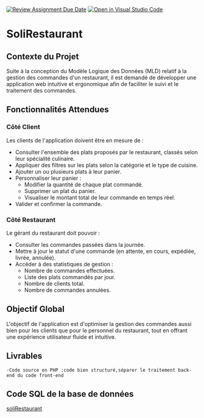 [![Review Assignment Due Date](https://classroom.github.com/assets/deadline-readme-button-22041afd0340ce965d47ae6ef1cefeee28c7c493a6346c4f15d667ab976d596c.svg)](https://classroom.github.com/a/usBkRoCC)
[![Open in Visual Studio Code](https://classroom.github.com/assets/open-in-vscode-2e0aaae1b6195c2367325f4f02e2d04e9abb55f0b24a779b69b11b9e10269abc.svg)](https://classroom.github.com/online_ide?assignment_repo_id=18261648&assignment_repo_type=AssignmentRepo)
# SoliRestaurant
## Contexte du Projet

Suite à la conception du Modèle Logique des Données (MLD) relatif à la gestion des commandes d'un restaurant, il est demandé de développer une application web intuitive et ergonomique afin de faciliter le suivi et le traitement des commandes.

## Fonctionnalités Attendues

### Côté Client
Les clients de l'application doivent être en mesure de :
- Consulter l'ensemble des plats proposés par le restaurant, classés selon leur spécialité culinaire.
- Appliquer des filtres sur les plats selon la catégorie et le type de cuisine.
- Ajouter un ou plusieurs plats à leur panier.
- Personnaliser leur panier :
  - Modifier la quantité de chaque plat commandé.
  - Supprimer un plat du panier.
  - Visualiser le montant total de leur commande en temps réel.
- Valider et confirmer la commande.

### Côté Restaurant
Le gérant du restaurant doit pouvoir :
- Consulter les commandes passées dans la journée.
- Mettre à jour le statut d'une commande (en attente, en cours, expédiée, livrée, annulée).
- Accéder à des statistiques de gestion :
  - Nombre de commandes effectuées.
  - Liste des plats commandés par jour.
  - Nombre de clients total.
  - Nombre de commandes annulées.

## Objectif Global
L'objectif de l'application est d'optimiser la gestion des commandes aussi bien pour les clients que pour le personnel du restaurant, tout en offrant une expérience utilisateur fluide et intuitive.

## Livrables
    -Code source en PHP :code bien structuré,séparer le traitement back-end du code front-end
    
## Code SQL de la base de données
[soliRestaurant](https://github.com/FatinChebab/SoliRestaurant/blob/main/BD%20SoliRestaurant.txt)




